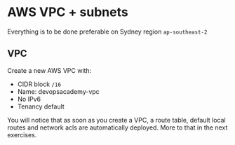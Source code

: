# AWS VPC + subnets

Everything is to be done preferable on Sydney region `ap-southeast-2`

## VPC

Create a new AWS VPC with:

- CIDR block `/16`
- Name: devopsacademy-vpc
- No IPv6
- Tenancy default

You will notice that as soon as you create a VPC, a route table, default local routes and network acls are automatically deployed. More to that in the next exercises.
